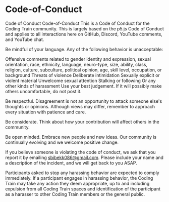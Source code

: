 # Code-of-Conduct
Code of Conduct
Code-of-Conduct
This is a Code of Conduct for the Coding Train community. This is largely based on the p5.js Code of Conduct and applies to all interactions here on GitHub, Discord, YouTube comments, and YouTube chat.

Be mindful of your language. Any of the following behavior is unacceptable:

Offensive comments related to gender identity and expression, sexual orientation, race, ethnicity, language, neuro-type, size, ability, class, religion, culture, subculture, political opinion, age, skill level, occupation, or background
Threats of violence
Deliberate intimidation
Sexually explicit or violent material
Unwelcome sexual attention
Stalking or following
Or any other kinds of harassment
Use your best judgement. If it will possibly make others uncomfortable, do not post it.

Be respectful. Disagreement is not an opportunity to attack someone else's thoughts or opinions. Although views may differ, remember to approach every situation with patience and care.

Be considerate. Think about how your contribution will affect others in the community.

Be open minded. Embrace new people and new ideas. Our community is continually evolving and we welcome positive change.

If you believe someone is violating the code of conduct, we ask that you report it by emailing sbibekk086@gmail.com. Please include your name and a description of the incident, and we will get back to you ASAP.

Participants asked to stop any harassing behavior are expected to comply immediately. If a participant engages in harassing behavior, the Coding Train may take any action they deem appropriate, up to and including expulsion from all Coding Train spaces and identification of the participant as a harasser to other Coding Train members or the general public.
